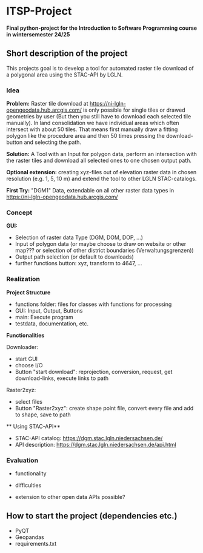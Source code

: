 # ITSP-Project
**Final python-project for the Introduction to Software Programming course in wintersemester 24/25**

## Short description of the project
This projects goal is to develop a tool for automated raster tile download of a polygonal area using the STAC-API by LGLN.
  
### Idea
**Problem:** Raster tile download at https://ni-lgln-opengeodata.hub.arcgis.com/ is only possible for single tiles or drawed geometries by user (But then you still have to download each selected tile manually). In land consolidation we have individual areas which often intersect with about 50 tiles. That means first manually draw a fitting polygon like the procedure area and then 50 times pressing the download-button and selecting the path.

**Solution:** A Tool with an Input for polygon data, perform an intersection with the raster tiles and download all selected ones to one chosen output path.

**Optional extension:** creating xyz-files out of elevation raster data in chosen resolution (e.g. 1, 5, 10 m) and extend the tool to other LGLN STAC-catalogs.
  
**First Try:** "DGM1" Data, extendable on all other raster data types in https://ni-lgln-opengeodata.hub.arcgis.com/

### Concept
**GUI:** 
- Selection of raster data Type (DGM, DOM, DOP, ...)
- Input of polygon data (or maybe choose to draw on website or other map??? or selection of other district boundaries (Verwaltungsgrenzen))
- Output path selection (or default to downloads)
- further functions button: xyz, transform to 4647, ...

### Realization
**Project Structure**
- functions folder: files for classes with functions for processing
- GUI: Input, Output, Buttons
- main: Execute program
- testdata, documentation, etc.

**Functionalities**

Downloader:
- start GUI
- choose I/O
- Button "start download": reprojection, conversion, request, get download-links, execute links to path

Raster2xyz:
- select files
- Button "Raster2xyz": create shape point file, convert every file and add to shape, save to path 

** Using STAC-API**
- STAC-API catalog: https://dgm.stac.lgln.niedersachsen.de/
- API description: https://dgm.stac.lgln.niedersachsen.de/api.html

### Evaluation
- functionality
- difficulties

- extension to other open data APIs possible?

## How to start the project (dependencies etc.)
- PyQT
- Geopandas
- requirements.txt
